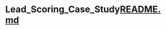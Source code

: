 # Lead_Scoring_Case_Study[README.md](https://github.com/Shaiju26/Lead_Scoring_Case_Study/files/10608297/README.md)
